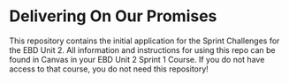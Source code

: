 # Delivering On Our Promises

This repository contains the initial application for the Sprint Challenges for the EBD Unit 2. All information and instructions for using this repo can be found in Canvas in your EBD Unit 2 Sprint 1 Course. If you do not have access to that course, you do not need this repository!

